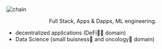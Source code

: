 
<img align="center" alt="chain" src="https://user-images.githubusercontent.com/34304253/197192811-8ba84476-51ef-4fd9-b2ff-fb4f1f95d43e.png" /></a>


<p align="center">Full Stack, Apps & Dapps, ML engineering.</p>

- decentralized applications (DeFi👨‍💻 domain)
- Data Science (small buisness🌱 and oncology🧬 domain)

